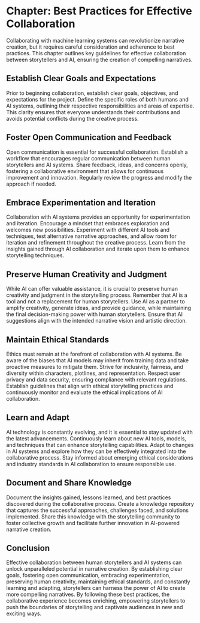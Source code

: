 Chapter: Best Practices for Effective Collaboration
===================================================

Collaborating with machine learning systems can revolutionize narrative creation, but it requires careful consideration and adherence to best practices. This chapter outlines key guidelines for effective collaboration between storytellers and AI, ensuring the creation of compelling narratives.

Establish Clear Goals and Expectations
--------------------------------------

Prior to beginning collaboration, establish clear goals, objectives, and expectations for the project. Define the specific roles of both humans and AI systems, outlining their respective responsibilities and areas of expertise. This clarity ensures that everyone understands their contributions and avoids potential conflicts during the creative process.

Foster Open Communication and Feedback
--------------------------------------

Open communication is essential for successful collaboration. Establish a workflow that encourages regular communication between human storytellers and AI systems. Share feedback, ideas, and concerns openly, fostering a collaborative environment that allows for continuous improvement and innovation. Regularly review the progress and modify the approach if needed.

Embrace Experimentation and Iteration
-------------------------------------

Collaboration with AI systems provides an opportunity for experimentation and iteration. Encourage a mindset that embraces exploration and welcomes new possibilities. Experiment with different AI tools and techniques, test alternative narrative approaches, and allow room for iteration and refinement throughout the creative process. Learn from the insights gained through AI collaboration and iterate upon them to enhance storytelling techniques.

Preserve Human Creativity and Judgment
--------------------------------------

While AI can offer valuable assistance, it is crucial to preserve human creativity and judgment in the storytelling process. Remember that AI is a tool and not a replacement for human storytellers. Use AI as a partner to amplify creativity, generate ideas, and provide guidance, while maintaining the final decision-making power with human storytellers. Ensure that AI suggestions align with the intended narrative vision and artistic direction.

Maintain Ethical Standards
--------------------------

Ethics must remain at the forefront of collaboration with AI systems. Be aware of the biases that AI models may inherit from training data and take proactive measures to mitigate them. Strive for inclusivity, fairness, and diversity within characters, plotlines, and representation. Respect user privacy and data security, ensuring compliance with relevant regulations. Establish guidelines that align with ethical storytelling practices and continuously monitor and evaluate the ethical implications of AI collaboration.

Learn and Adapt
---------------

AI technology is constantly evolving, and it is essential to stay updated with the latest advancements. Continuously learn about new AI tools, models, and techniques that can enhance storytelling capabilities. Adapt to changes in AI systems and explore how they can be effectively integrated into the collaborative process. Stay informed about emerging ethical considerations and industry standards in AI collaboration to ensure responsible use.

Document and Share Knowledge
----------------------------

Document the insights gained, lessons learned, and best practices discovered during the collaborative process. Create a knowledge repository that captures the successful approaches, challenges faced, and solutions implemented. Share this knowledge with the storytelling community to foster collective growth and facilitate further innovation in AI-powered narrative creation.

Conclusion
----------

Effective collaboration between human storytellers and AI systems can unlock unparalleled potential in narrative creation. By establishing clear goals, fostering open communication, embracing experimentation, preserving human creativity, maintaining ethical standards, and constantly learning and adapting, storytellers can harness the power of AI to create more compelling narratives. By following these best practices, the collaborative experience becomes enriching, empowering storytellers to push the boundaries of storytelling and captivate audiences in new and exciting ways.
